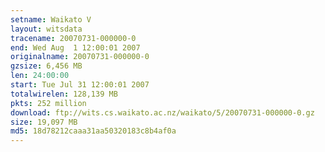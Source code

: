 ```yaml
---
setname: Waikato V
layout: witsdata
tracename: 20070731-000000-0
end: Wed Aug  1 12:00:01 2007
originalname: 20070731-000000-0
gzsize: 6,456 MB
len: 24:00:00
start: Tue Jul 31 12:00:01 2007
totalwirelen: 128,139 MB
pkts: 252 million
download: ftp://wits.cs.waikato.ac.nz/waikato/5/20070731-000000-0.gz
size: 19,097 MB
md5: 18d78212caaa31aa50320183c8b4af0a
---
```

